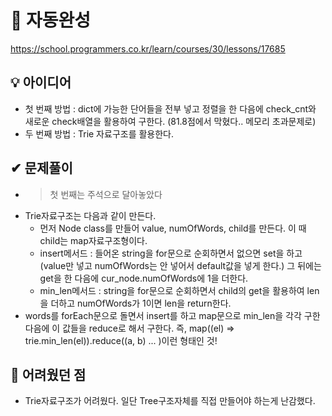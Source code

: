 # 🔎 자동완성

https://school.programmers.co.kr/learn/courses/30/lessons/17685

## 💡 아이디어

- 첫 번째 방법 : dict에 가능한 단어들을 전부 넣고 정렬을 한 다음에 check_cnt와 새로운 check배열을 활용하여 구한다. (81.8점에서 막혔다.. 메모리 초과문제로)
- 두 번째 방법 : Trie 자료구조를 활용한다.

## ✔ 문제풀이

- > 첫 번째는 주석으로 달아놓았다
- Trie자료구조는 다음과 같이 만든다.
  - 먼저 Node class를 만들어 value, numOfWords, child를 만든다. 이 때 child는 map자료구조형이다.
  - insert메서드 : 들어온 string을 for문으로 순회하면서 없으면 set을 하고 (value만 넣고 numOfWords는 안 넣어서 default값을 넣게 한다.) 그 뒤에는 get을 한 다음에 cur_node.numOfWords에 1을 더한다.
  - min_len메서드 : string을 for문으로 순회하면서 child의 get을 활용하여 len을 더하고 numOfWords가 1이면 len을 return한다.
- words를 forEach문으로 돌면서 insert를 하고 map문으로 min_len을 각각 구한다음에 이 값들을 reduce로 해서 구한다. 즉, map((el) => trie.min_len(el)).reduce((a, b) ... )이런 형태인 것!

## 🤕 어려웠던 점

- Trie자료구조가 어려웠다. 일단 Tree구조자체를 직접 만들어야 하는게 난감했다.
